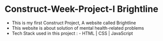 # Construct-Week-Project-I  Brightline
 - This is my first Construct Project, A website called Brightline
 - This website is about solution of mental health-related problems
 - Tech Stack used in this project : - HTML | CSS | JavaScript
